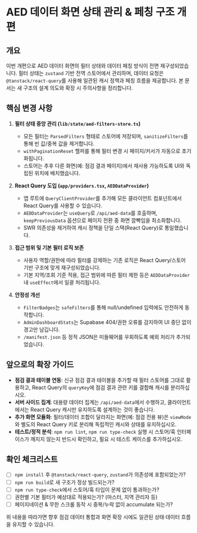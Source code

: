 # AED 데이터 화면 상태 관리 & 페칭 구조 개편

## 개요

이번 개편으로 AED 데이터 화면의 필터 상태와 데이터 페칭 방식이 전면 재구성되었습니다. 필터 상태는 `zustand` 기반 전역 스토어에서 관리하며, 데이터 요청은 `@tanstack/react-query`를 사용해 일관된 캐시 정책과 페칭 흐름을 제공합니다. 본 문서는 새 구조의 설계 의도와 확장 시 주의사항을 정리합니다.

## 핵심 변경 사항

1. **필터 상태 중앙 관리 (`lib/state/aed-filters-store.ts`)**
   - 모든 필터는 `ParsedFilters` 형태로 스토어에 저장되며, `sanitizeFilters`를 통해 빈 값/중복 값을 제거합니다.
   - `withPaginationReset` 헬퍼를 통해 필터 변경 시 페이지/커서가 자동으로 초기화됩니다.
   - 스토어는 추후 다른 화면(예: 점검 결과 페이지)에서 재사용 가능하도록 UI와 독립된 위치에 배치했습니다.

2. **React Query 도입 (`app/providers.tsx`, `AEDDataProvider`)**
   - 앱 루트에 `QueryClientProvider`를 추가해 모든 클라이언트 컴포넌트에서 React Query를 사용할 수 있습니다.
   - `AEDDataProvider`는 `useQuery`로 `/api/aed-data`를 호출하며, `keepPreviousData` 옵션으로 페이지 전환 중 화면 깜빡임을 최소화합니다.
   - SWR 의존성을 제거하여 캐시 정책을 단일 스택(React Query)로 통일했습니다.

3. **접근 범위 및 기본 필터 로직 보존**
   - 사용자 역할/권한에 따라 필터를 강제하는 기존 로직은 React Query/스토어 기반 구조에 맞게 재구성되었습니다.
   - 기본 지역/조회 기준 적용, 접근 범위에 따른 필터 제한 등은 `AEDDataProvider` 내 `useEffect`에서 일괄 처리됩니다.

4. **안정성 개선**
   - `FilterBadges`는 `safeFilters`를 통해 null/undefined 입력에도 안전하게 동작합니다.
   - `AdminDashboardStats`는 Supabase 404/권한 오류를 감지하여 UI 중단 없이 경고만 남깁니다.
   - `/manifest.json` 등 정적 JSON은 미들웨어를 우회하도록 예외 처리가 추가되었습니다.

## 앞으로의 확장 가이드

- **점검 결과 테이블 연동**: 신규 점검 결과 테이블을 추가할 때 필터 스토어를 그대로 활용하고, React Query의 `queryKey`에 점검 결과 관련 키를 결합해 캐시를 분리하십시오.
- **서버 사이드 집계**: 대용량 데이터 집계는 `/api/aed-data`에서 수행하고, 클라이언트에서는 React Query 캐시만 유지하도록 설계하는 것이 좋습니다.
- **추가 화면 모듈화**: 필터/데이터 조합이 달라지는 화면(예: 점검 전용 뷰)은 `viewMode`와 별도의 React Query 키로 분리해 독립적인 캐시와 상태를 유지하십시오.
- **테스트/정적 분석**: `npm run lint`, `npm run type-check` 실행 시 스토어/훅 인터페이스가 깨지지 않는지 반드시 확인하고, 필요 시 테스트 케이스를 추가하십시오.

## 확인 체크리스트

- [ ] `npm install` 후 `@tanstack/react-query`, `zustand`가 의존성에 포함되었는가?
- [ ] `npm run build`로 새 구조가 정상 빌드되는가?
- [ ] `npm run type-check`에서 스토어/훅 타입이 문제 없이 통과하는가?
- [ ] 권한별 기본 필터가 예상대로 적용되는가? (마스터, 지역 관리자 등)
- [ ] 페이지네이션 & 무한 스크롤 동작 시 중복/누락 없이 accumulate 되는가?

위 내용을 따라가면 향후 점검 데이터 통합과 화면 확장 시에도 일관된 상태·데이터 흐름을 유지할 수 있습니다.
